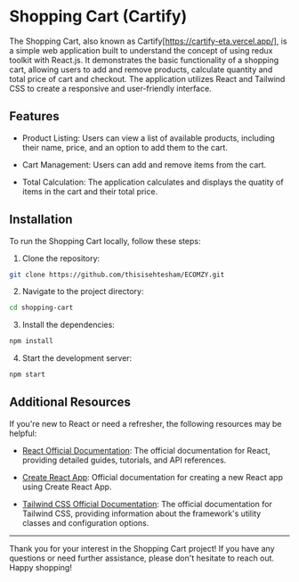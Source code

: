 # Shopping Cart (Cartify)

The Shopping Cart, also known as Cartify[https://cartify-eta.vercel.app/], is a simple web application built to understand the concept of using redux toolkit with React.js. It demonstrates the basic functionality of a shopping cart, allowing users to add and remove products, calculate quantity and total price of cart and checkout. The application utilizes React and Tailwind CSS to create a responsive and user-friendly interface.

## Features

-   Product Listing: Users can view a list of available products, including their name, price, and an option to add them to the cart.

-   Cart Management: Users can add and remove items from the cart.

-   Total Calculation: The application calculates and displays the quatity of items in the cart and their total price.

## Installation

To run the Shopping Cart locally, follow these steps:

1. Clone the repository:

```bash
git clone https://github.com/thisisehtesham/ECOMZY.git
```

2. Navigate to the project directory:

```bash
cd shopping-cart
```

3. Install the dependencies:

```bash
npm install
```

4. Start the development server:

```bash
npm start
```

## Additional Resources

If you're new to React or need a refresher, the following resources may be helpful:

-   [React Official Documentation](https://reactjs.org/docs): The official documentation for React, providing detailed guides, tutorials, and API references.

-   [Create React App](https://create-react-app.dev/docs/getting-started/): Official documentation for creating a new React app using Create React App.

-   [Tailwind CSS Official Documentation](https://tailwindcss.com/docs): The official documentation for Tailwind CSS, providing information about the framework's utility classes and configuration options.

---

Thank you for your interest in the Shopping Cart project! If you have any questions or need further assistance, please don't hesitate to reach out. Happy shopping!
